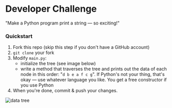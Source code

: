# Developer Challenge

"Make a Python program print a string — so exciting!"

### Quickstart

1. Fork this repo (skip this step if you don't have a GitHub account)
2. `git clone` your fork
3. Modify `main.py`:
   - initialize the tree (see image below)
   - write a method that traverses the tree and prints out the data of each node in this order: "`d b e a f c g`". If Python's not your thing, that's
   okay — use whatever language you like. You get a free constructor if you use Python
4. When you're done, commit & push your changes.

![data tree](https://docs.google.com/drawings/d/e/2PACX-1vQ5te6OGKw0InymkLH2a2NTG0eviv5MMpKF7Aep5wTwyKPNHt-TCNZSC2tfuLVjzhwdYnK0fswMZaYI/pub?w=1130&amp;h=814)